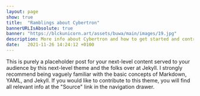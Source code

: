 ```yaml
---
layout: page
show: true
title:  "Ramblings about Cybertron"
bannerURLIsAbsolute: true
banner: "https://blckunicorn.art/assets/buwa/main/images/19.jpg"
description: More info about Cybertron and how to get started and contribute!
date:   2021-11-26 14:24:12 +0100
---
```


This is purely a placeholder post for your next-level content served to your audience by this next-level theme and the folks over at Jekyll. I strongly recommend being vaguely familiar with the basic concepts of Markdown, YAML, and Jekyll. If you would like to contribute to this theme, you will find all relevant info at the "Source" link in the navigation drawer.
